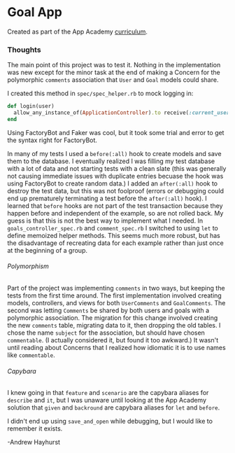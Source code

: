 # Goal App

Created as part of the App Academy [curriculum](https://open.appacademy.io/learn/full-stack-online/rails/goal-app).

### Thoughts

The main point of this project was to test it. Nothing in the implementation was new except for the minor task at the end of making a Concern  for the polymorphic `comments` association that `User` and `Goal` models could share.

I created this method in `spec/spec_helper.rb` to mock logging in:

```ruby
def login(user)
  allow_any_instance_of(ApplicationController).to receive(:current_user) { user }
end
```

Using FactoryBot and Faker was cool, but it took some trial and error to get the syntax right for FactoryBot.

In many of my tests I used a `before(:all)` hook to create models and save them to the database. I eventually realized I was filling my test database with a lot of data and not starting tests with a clean slate (this was generally not causing immediate issues with duplicate entries becuase the hook was using FactoryBot to create random data.) I added an `after(:all)` hook to destroy the test data, but this was not foolproof (errors or debugging could end up prematurely terminating a test before the `after(:all)` hook). I learned that `before` hooks are not part of the test transaction because they happen before and independent of the example, so are not rolled back. My guess is that this is not the best way to implement what I needed. In `goals_controller_spec.rb` and `comment_spec.rb` I switched to using `let` to define memoized helper methods. This seems much more robust, but has the disadvantage of recreating data for each example rather than just once at the beginning of a group.

###### Polymorphism

Part of the project was implementing `comments` in two ways, but keeping the tests from the first time around. The first implementation involved creating models, controllers, and views for both `UserComments` and `GoalComments`. The second was letting `Comments` be shared by both users and goals with a polymorphic association. The migration for this change involved creating the new `comments` table, migrating data to it, then dropping the old tables. I chose the name `subject` for the association, but should have chosen `commentable`. (I actually considered it, but found it too awkward.) It wasn't until reading about Concerns that I realized how idiomatic it is to use names like `commentable`. 

###### Capybara

I knew going in that `feature` and `scenario` are the capybara aliases for `describe` and `it`, but I was unaware until looking at the App Academy solution that `given` and `backround` are capybara aliases for `let` and `before`.

I didn't end up using `save_and_open` while debugging, but I would like to remember it exists.

-Andrew Hayhurst